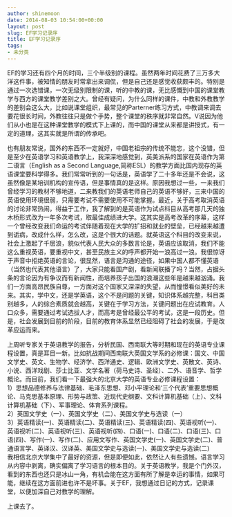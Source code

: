 ```yaml
---
author: shinemoon
date: 2014-08-03 10:54:00+00:00
layout: post
slug: EF学习记录序
title: EF学习记录序
tags:
- 未分类
---
```


EF的学习还有四个月的时间，三个半级别的课程。虽然两年时间花费了三万多大洋这件事，被知情的朋友时常拿出来调侃，但是自己还是感觉收获颇丰的。特别是通过一次选错课，一次无级别限制的课，听的中教的课，无比感慨到中国的课堂教学与西方的课堂教学差别之大。曾经有疑问，为什么同样的课件，中教和外教教学的差别会这么大，比如说课堂组织，最常见的Parterner练习方式，中教调来调去要花很长时间，外教往往只是做个手势，整个课堂的秩序就非常自然。V说因为他们从小也是在这种课堂教学的模式下上课的，而中国的课堂从来都是讲授式，有一定的道理，这其实就是所谓的传承吧。  
  
也有朋友常说，国外的东西不一定就好，中国老祖宗的传统不能忘，这个没错，但是至少在英语学习和英语教学上，我深深地感觉到，英美派系的国家在英语作为第二语言（English as a Second Language,简称ESL）的教学方面比国内现存的英语课堂要科学得多。我们常常听到的一句话是，英语学了二十多年还是不会说，这虽然像是某培训机构的宣传语，但是事情真的是这样。原因我想过一些，一来我们曾经学习的教材不够地道，二来教我们的英语老师自己的英语不够好，三来中国的英语使用环境很弱，只需要考试不需要使用不可能掌握。最近，关于高考取消英语的讨论非常热闹，得益于工作，我了解到的是英语作为试点科目从高考那几天的独木桥形式改为一年多次考试，取最佳成绩进大学。这其实是高考改革的序幕，这样一个曾经改变我们命运的考试伴随着现在大学的扩招和就业的壁垒，已经越来越遭到诟病，改成什么样，怎么改，这是个很大的话题。就英语这个科目的改变来说，社会上激起了千层浪，貌似代表人民大众的多数言论是，英语应该取消，我们不能这么重视英语，要重视中文，甚至民族主义的呼声都开始一浪高过一浪。我很惊讶于声音中拒绝英语的言论，很显然，语言是沟通的途径，如果中国人都不懂英语（当然也代表其他语言）了，大家只能看国产剧，看新闻联播了吗？当然，占据头条的言论因为有争议而有新闻性，而培养孩子出国的浪潮这些年是越来越汹涌。我们一方面高昂民族自尊，一方面对这个国家又深深的失望，从而憧憬看似美好的未来。其实，学中文，还是学英语，这个不是问题的关键，知识体系越完整，科目类别越多，人的综合素质就会越高，关键在于学习方法，关键问题出在应试教育。人口众多，需要通过考试选拔人才，而高考是曾经最公平的考试，这是一段历史。但是，社会发展到目前的阶段，目前的教育体系显然已经阻碍了社会的发展，于是改革应运而来。  
  
上周听专家关于英语教学的报告，分析民国、西南联大等时期和现在的英语专业课程设置，真是耳目一新。比如抗战期间西南联大英国文学系的必修课：国文、中国文学史、英文、生物学、经济学、西洋通史、逻辑、欧洲文学史、英散文、英诗、小说、西洋戏剧、莎士比亚、文学名著（荷马史诗、圣经）、二外、语音学、哲学概论。而目前，我们看一下最强大的北京大学的英语专业必修课程设置：  
1）思想品德修养与法律基础、毛泽东思想、邓小平理论和‘三个代表’重要思想概论、马克思基本原理、形势与政策、近现代史纲要、文科计算机基础（上）、文科计算机基础（下）、军事理论、体育系列课程。  
2）英国文学史（一）、英国文学史（二）、美国文学史与选读（一）  
3）英语精读(一)、英语精读(二)、英语精读(三)、英语精读(四)、英语视听(一)、英语视听(二)、英语视听(三)、英语视听(四)、口语(一)、口语(二)、口语(三)、口语(四)、写作(一)、写作(二)、应用文写作、英国文学史(一)、英国文学史(二)、普通语言学、英译汉、汉译英、美国文学史与选读(一)、美国文学史与选读(二)  
我相信北京大学集中了最好的资源，但是即便如此，依然让人有些遗憾。语言学习从内容中剥离，确实偏离了学习语言的根本目的。关于英语教学，我是个门外汉，看到的东西也还只是冰山一角，有机会能在这方面有所了解是幸运的事情，如果可能，继续在这方面前进也许不是坏事。关于EF，我想通过日记的方式，记录课堂，以便加深自己对教学的理解。  
  
上课去了。
